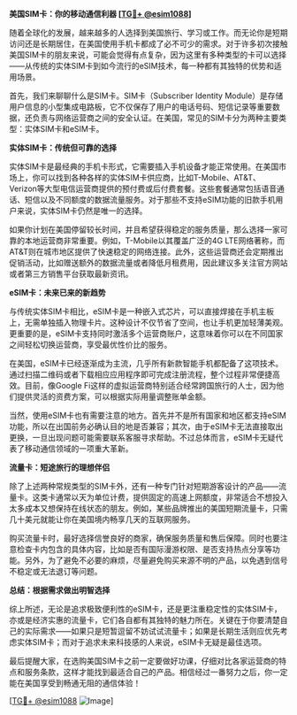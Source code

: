 **美国SIM卡：你的移动通信利器 [[TG💪+ @esim1088](https://t.me/s/esim1088)]**

随着全球化的发展，越来越多的人选择到美国旅行、学习或工作。而无论你是短期访问还是长期居住，在美国使用手机卡都成了必不可少的需求。对于许多初次接触美国SIM卡的朋友来说，可能会觉得有点复杂，因为这里有多种类型的卡可以选择——从传统的实体SIM卡到如今流行的eSIM技术，每一种都有其独特的优势和适用场景。

首先，我们来聊聊什么是SIM卡。SIM卡（Subscriber Identity Module）是存储用户信息的小型集成电路板，它不仅保存了用户的电话号码、短信记录等重要数据，还负责与网络运营商之间的安全认证。在美国，常见的SIM卡分为两种主要类型：实体SIM卡和eSIM卡。

**实体SIM卡：传统但可靠的选择**

实体SIM卡是最经典的手机卡形式，它需要插入手机设备才能正常使用。在美国市场上，你可以找到各种各样的实体SIM卡供应商，比如T-Mobile、AT&T、Verizon等大型电信运营商提供的预付费或后付费套餐。这些套餐通常包括语音通话、短信以及不同额度的数据流量服务。对于那些不支持eSIM功能的旧款手机用户来说，实体SIM卡仍然是唯一的选择。

如果你计划在美国停留较长时间，并且希望获得稳定的服务质量，那么选择一家可靠的本地运营商非常重要。例如，T-Mobile以其覆盖广泛的4G LTE网络著称，而AT&T则在城市地区提供了快速稳定的网络连接。此外，这些运营商还会定期推出促销活动，比如赠送额外的数据流量或者降低月租费用，因此建议多关注官方网站或者第三方销售平台获取最新资讯。

**eSIM卡：未来已来的新趋势**

与传统实体SIM卡相比，eSIM卡是一种嵌入式芯片，可以直接焊接在手机主板上，无需单独插入物理卡片。这种设计不仅节省了空间，也让手机更加轻薄美观。更重要的是，eSIM卡支持同时激活多个运营商账户，这意味着你可以在不同国家之间轻松切换运营商，享受最优性价比的服务。

在美国，eSIM卡已经逐渐成为主流，几乎所有新款智能手机都配备了这项技术。通过扫描二维码或者下载相应应用程序即可完成注册流程，整个过程非常便捷高效。目前，像Google Fi这样的虚拟运营商特别适合经常跨国旅行的人士，因为他们提供灵活的资费方案，可以根据实际用量调整账单金额。

当然，使用eSIM卡也有需要注意的地方。首先并不是所有国家和地区都支持eSIM功能，所以在出国前务必确认目的地是否兼容；其次，由于eSIM卡无法直接取出更换，一旦出现问题可能需要联系客服寻求帮助。不过总体而言，eSIM卡无疑代表了移动通信领域的一项重大革新。

**流量卡：短途旅行的理想伴侣**

除了上述两种常规类型的SIM卡外，还有一种专门针对短期游客设计的产品——流量卡。这类卡通常以天为单位计费，提供固定的高速上网额度，非常适合不想投入太多成本又想保持在线状态的朋友。例如，某些品牌推出的美国短期流量卡，只需几十美元就能让你在美国境内畅享几天的互联网服务。

购买流量卡时，最好选择信誉良好的商家，确保服务质量和售后保障。同时也要注意检查卡内包含的具体内容，比如是否有国际漫游权限、是否支持热点分享等功能。另外，为了避免不必要的麻烦，尽量避免购买来源不明的产品，以免遇到信号不稳定或无法退订等问题。

**总结：根据需求做出明智选择**

综上所述，无论是追求极致便利性的eSIM卡，还是更注重稳定性的实体SIM卡，亦或是经济实惠的流量卡，它们各自都有其独特的魅力所在。关键在于你要清楚自己的实际需求——如果只是短暂逗留不妨试试流量卡；如果是长期生活则应优先考虑实体SIM卡；而对于追求未来科技感的人来说，eSIM卡无疑是最佳选项。

最后提醒大家，在选购美国SIM卡之前一定要做好功课，仔细对比各家运营商的特点和服务条款，这样才能找到最适合自己的产品。相信经过一番努力之后，你一定能在美国享受到畅通无阻的通信体验！

[[TG💪+ @esim1088](https://t.me/s/esim1088) ![Image](https://i.postimg.cc/4NQfJmqS/Snipaste-2025-05-13-00-14-12.png)]